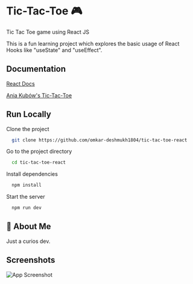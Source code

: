 
# Tic-Tac-Toe 🎮

Tic Tac Toe game using React JS

This is a fun learning project which explores the basic usage of React Hooks like "useState" and "useEffect".


## Documentation

[React Docs](https://react.dev/blog/2023/03/16/introducing-react-dev) 

[Ania Kubów's Tic-Tac-Toe](https://youtu.be/nrv_O_dIvns)

## Run Locally

Clone the project

```bash
  git clone https://github.com/omkar-deshmukh1804/tic-tac-toe-react
```

Go to the project directory

```bash
  cd tic-tac-toe-react
```

Install dependencies

```bash
  npm install
```

Start the server

```bash
  npm run dev
```


## 🚀 About Me
Just a curios dev. 


## Screenshots

![App Screenshot](https://drive.google.com/file/d/1PIHmcStYS_VIkb7GuQDGKmStTL09R7bh/view?usp=drive_link)

